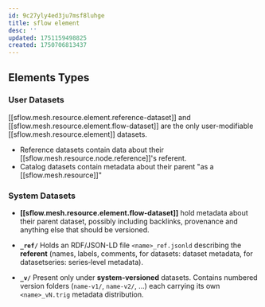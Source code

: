 ```yaml
---
id: 9c27yly4ed3ju7msf8luhge
title: sflow element
desc: ''
updated: 1751159498825
created: 1750706813437
---
```


## Elements Types

### User Datasets

[[sflow.mesh.resource.element.reference-dataset]] and [[sflow.mesh.resource.element.flow-dataset]] are the only user-modifiable [[sflow.mesh.resource.element]] datasets. 
  - Reference datasets contain data about their [[sflow.mesh.resource.node.reference]]'s referent.
  - Catalog datasets contain metadata about their parent "as a [[sflow.mesh.resource]]"

### System Datasets

- **[[sflow.mesh.resource.element.flow-dataset]]** hold metadata about their parent dataset, possibly including backlinks, provenance and anything else that should be versioned.

- **`_ref/`** Holds an RDF/JSON-LD file `<name>_ref.jsonld` describing the
  **referent** (names, labels, comments, for datasets: dataset metadata, for
  datasetseries: series‐level metadata).

- **`_v/`** Present only under **system‐versioned** datasets. Contains numbered
  version folders (`name-v1/`, `name-v2/`, …) each carrying its own
  `<name>_vN.trig` metadata distribution.

